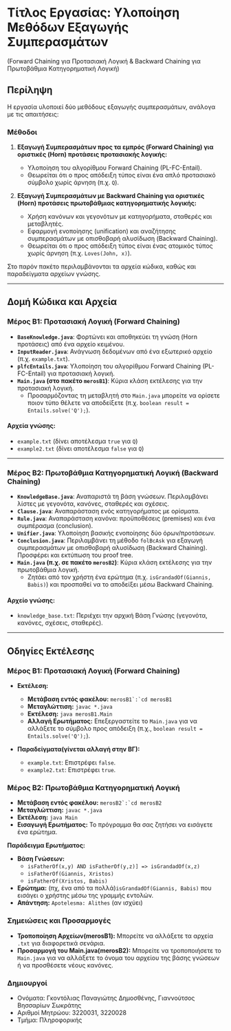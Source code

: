 # Τίτλος Εργασίας: Υλοποίηση Μεθόδων Εξαγωγής Συμπερασμάτων

(Forward Chaining για Προτασιακή Λογική & Backward Chaining για Πρωτοβάθμια Κατηγορηματική Λογική)

## Περίληψη
Η εργασία υλοποιεί δύο μεθόδους εξαγωγής συμπερασμάτων, ανάλογα με τις απαιτήσεις:

### Μέθοδοι
1. **Εξαγωγή Συμπερασμάτων προς τα εμπρός (Forward Chaining) για οριστικές (Horn) προτάσεις προτασιακής λογικής:**
   - Υλοποίηση του αλγορίθμου Forward Chaining (PL-FC-Entail).
   - Θεωρείται ότι ο προς απόδειξη τύπος είναι ένα απλό προτασιακό σύμβολο χωρίς άρνηση (π.χ. `Q`).

2. **Εξαγωγή Συμπερασμάτων με Backward Chaining για οριστικές (Horn) προτάσεις πρωτοβάθμιας κατηγορηματικής λογικής:**
   - Χρήση κανόνων και γεγονότων με κατηγορήματα, σταθερές και μεταβλητές.
   - Εφαρμογή ενοποίησης (unification) και αναζήτησης συμπερασμάτων με οπισθοβαρή αλυσίδωση (Backward Chaining).
   - Θεωρείται ότι ο προς απόδειξη τύπος είναι ένας ατομικός τύπος χωρίς άρνηση (π.χ. `Loves(John, x)`).

Στο παρόν πακέτο περιλαμβάνονται τα αρχεία κώδικα, καθώς και παραδείγματα αρχείων γνώσης.

---

## Δομή Κώδικα και Αρχεία

### Μέρος B1: Προτασιακή Λογική (Forward Chaining)
- **`BaseKnowledge.java`**: Φορτώνει και αποθηκεύει τη γνώση (Horn προτάσεις) από ένα αρχείο κειμένου.
- **`InputReader.java`**: Ανάγνωση δεδομένων από ένα εξωτερικό αρχείο (π.χ. `example.txt`).
- **`plfcEntails.java`**: Υλοποίηση του αλγορίθμου Forward Chaining (PL-FC-Entail) για προτασιακή λογική.
- **`Main.java` (στο πακέτο `merosB1`)**: Κύρια κλάση εκτέλεσης για την προτασιακή λογική.
  - Προσαρμόζοντας τη μεταβλητή στο `Main.java` μπορείτε να ορίσετε ποιον τύπο θέλετε να αποδείξετε (π.χ. `boolean result = Entails.solve('Q');`).

#### Αρχεία γνώσης:
- `example.txt` (δίνει αποτέλεσμα `true` για `Q`)
- `example2.txt` (δίνει αποτέλεσμα `false` για `Q`)

---

### Μέρος B2: Πρωτοβάθμια Κατηγορηματική Λογική (Backward Chaining)
- **`KnowledgeBase.java`**: Αναπαριστά τη βάση γνώσεων. Περιλαμβάνει λίστες με γεγονότα, κανόνες, σταθερές και σχέσεις.
- **`Clause.java`**: Αναπαράσταση ενός κατηγορήματος με ορίσματα.
- **`Rule.java`**: Αναπαράσταση κανόνα: προϋποθέσεις (premises) και ένα συμπέρασμα (conclusion).
- **`Unifier.java`**: Υλοποίηση βασικής ενοποίησης δύο όρων/προτάσεων.
- **`Conclusion.java`**: Περιλαμβάνει τη μέθοδο `folBcAsk` για εξαγωγή συμπερασμάτων με οπισθοβαρή αλυσίδωση (Backward Chaining). Προσφέρει και εκτύπωση του proof tree.
- **`Main.java` (π.χ. σε πακέτο `merosB2`)**: Κύρια κλάση εκτέλεσης για την πρωτοβάθμια λογική.
  - Ζητάει από τον χρήστη ένα ερώτημα (π.χ. `isGrandadOf(Giannis, Babis)`) και προσπαθεί να το αποδείξει μέσω Backward Chaining.

#### Αρχείο γνώσης:
- `knowledge_base.txt`: Περιέχει την αρχική Βάση Γνώσης (γεγονότα, κανόνες, σχέσεις, σταθερές).

---

## Οδηγίες Εκτέλεσης

### Μέρος B1: Προτασιακή Λογική (Forward Chaining)
* **Εκτέλεση:**
  * **Μετάβαση εντός φακέλου:** ``merosB1`:`cd merosB1``
  * **Μεταγλώττιση:** `javac *.java`
  * **Εκτέλεση:** `java merosB1.Main`
  * **Αλλαγή Ερωτήματος:** Επεξεργαστείτε το `Main.java` για να αλλάξετε το σύμβολο προς απόδειξη (π.χ., `boolean result = Entails.solve('Q');`).

* **Παραδείγματα(γίνεται αλλαγή στην ΒΓ):**
  * `example.txt`: Επιστρέφει `false`.
  * `example2.txt`: Επιστρέφει `true`.

### Μέρος B2: Πρωτοβάθμια Κατηγορηματική Λογική
  * **Μετάβαση εντός φακέλου:** ``merosB2`:`cd merosB2``
* **Μεταγλώττιση:** `javac *.java`
* **Εκτέλεση:** `java Main`
* **Εισαγωγή Ερωτήματος:** Το πρόγραμμα θα σας ζητήσει να εισάγετε ένα ερώτημα.

**Παράδειγμα Ερωτήματος:**
* **Βάση Γνώσεων:**
  * `isFatherOf(x,y) AND isFatherOf(y,z)] => isGrandadOf(x,z)`
  * `isFatherOf(Giannis, Xristos)`
  * `isFatherOf(Xristos, Babis)`
* **Ερώτημα:** (πχ, ένα από τα πολλά)`isGrandadOf(Giannis, Babis)` που εισάγει ο χρήστης μέσω της γραμμής εντολών.
* **Απάντηση:** `Apotelesma: Alithes` (αν ισχύει)

### Σημειώσεις και Προσαρμογές
* **Τροποποίηση Αρχείων(merosB1):** Μπορείτε να αλλάξετε τα αρχεία `.txt` για διαφορετικά σενάρια.
* **Προσαρμογή του Main.java(merosB2):** Μπορείτε να τροποποιήσετε το `Main.java` για να αλλάξετε το όνομα του αρχείου της βάσης γνώσεων ή να προσθέσετε νέους κανόνες.

### Δημιουργοί
* Ονόματα: Γκοντόλιας Παναγιώτης Δημοσθένης, Γιαννούτσος Βησσαρίων Σωκράτης
* Αριθμοί Μητρώου: 3220031, 3220028
* Τμήμα: Πληροφορικής